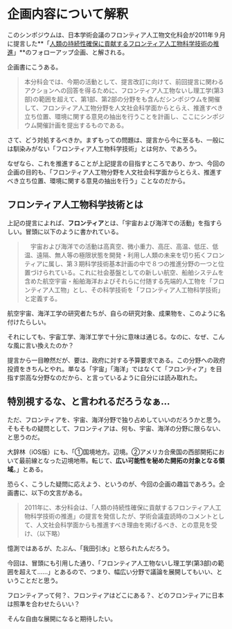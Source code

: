 企画内容について解釈
============

このシンポジウムは、日本学術会議のフロンティア人工物文化科会が2011年９月に提言した**「[人類の持続性確保に貢献するフロンティア人工物科学技術の推進](http://www.scj.go.jp/ja/info/kohyo/pdf/kohyo-21-t130-11.pdf)」**のフォローアップ企画、と解される。

企画書にこうある。

> 本分科会では、今期の活動として、提言改訂に向けて、前回提言に関わるアクションへの回答を得るために、フロンティア人工物ないし理工学(第3部)の範囲を超えて、第1部、第2部の分野をも含んだシンポジウムを開催して、フロンティア人工物分野を人文社会科学面からとらえ、推進すべき立ち位置、環境に関する意見の抽出を行うことを計画し、ここにシンポジウム開催計画を提出するものである。

さて、どう対処するべきか。まずもっての問題は、提言から今に至るも、一般には馴染みがない「フロンティア人工物科学技術」とは何か、であろう。

なぜなら、これを推進することが上記提言の目指すところであり、かつ、今回の企画の目的も、「フロンティア人工物分野を人文社会科学面からとらえ、推進すべき立ち位置、環境に関する意見の抽出を行う」ことなのだから。

フロンティア人工物科学技術とは
----------------------------------

上記の提言によれば、**フロンティア**とは、「宇宙および海洋での活動」を指すらしい。冒頭に以下のように書かれている。

>   　宇宙および海洋での活動は高真空、微小重力、高圧、高温、低圧、低温、遠隔、無人等の極限状態を開発・利用し人類の未来を切り拓くフロンティアに属し、第３期科学技術基本計画の中で８つの推進分野の一つと位置づけられている。これに社会基盤としての新しい航空、船舶システムを含めた航空宇宙・船舶海洋およびそれらに付随する先端的人工物を「フロンティア人工物」とし、その科学技術を「フロンティア人工物科学技術」と定義する。

航空宇宙、海洋工学の研究者たちが、自らの研究対象、成果物を、このように名付けたらしい。

それにしても、宇宙工学、海洋工学で十分に意味は通じる。なのに、なぜ、こんな風に言い換えたのか？

提言から一目瞭然だが、要は、政府に対する予算要求である。この分野への政府投資をきちんとやれ。単なる「宇宙」「海洋」ではなくて「フロンティア」を目指す崇高な分野なのだから、と言っているように自分には読み取れた。

特別視するな、と言われるだろうなぁ…
-----------------------------------------

ただ、フロンティアを、宇宙、海洋分野で独り占めしていいのだろうかと思う。そもそもの疑問として、フロンティアは、何も、宇宙、海洋の分野に限らない、と思うのだ。

大辞林（iOS版）にも、「①国境地方。辺境。②アメリカ合衆国の西部開拓において最前線となった辺境地帯。転じて、**広い可能性を秘めた開拓の対象となる領域**。」とある。

恐らく、こうした疑問に応えよう、というのが、今回の企画の趣旨であろう。企画書に、以下の文言がある。

> 2011年に、本分科会は、「人類の持続性確保に貢献するフロンティア人工物科学技術の推進」の提言を発信したが、学術会議査読時のコメントとして、人文社会科学面からも推進すべき理由を掲げるべき、との意見を受け、（以下略）

憶測ではあるが、たぶん、「我田引水」と怒られたんだろう。

今回は、冒頭にも引用した通り、「フロンティア人工物ないし理工学(第3部)の範囲を超えて……」とあるので、つまり、幅広い分野で議論を展開してもいい、ということだと思う。

フロンティアって何？、フロンティアはどこにある？、どのフロンティアに日本は照準を合わせたらいい？

そんな自由な展開になると期待したい。